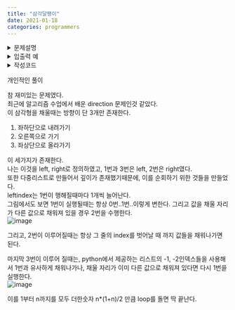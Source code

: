 ```yaml
---
title: "삼각달팽이"
date: 2021-01-18
categories: programmers
---  
```


  
<details>
<summary>문제설명</summary>
<div markdown="1">

## 문제 설명
정수 n이 매개변수로 주어집니다.  
다음 그림과 같이 밑변의 길이와 높이가 n인 삼각형에서 맨 위 꼭짓점부터 반시계 방향으로 달팽이 채우기를 진행한 후, 첫 행부터 마지막 행까지 모두 순서대로 합친 새로운 배열을 return 하도록 solution 함수를 완성해주세요.

![image](https://user-images.githubusercontent.com/46666296/104925131-c3a7cd80-59e1-11eb-916d-263668210bac.png)


## 제한사항
* n은 1 이상 1,000 이하입니다.
</div>
</details>

<details>
<summary>입출력 예</summary>
<div markdown="1">

|n|result|
|-|-|
|4|[1,2,9,3,10,8,4,5,6,7]|
|5|[1,2,12,3,13,11,4,14,15,10,5,6,7,8,9]|
|6|[1,2,15,3,16,14,4,17,21,13,5,18,19,20,12,6,7,8,9,10,11]|

</div>
</details>
<details>
<summary>작성코드</summary>
<div markdown="1">

```python
def solution(n):
    answer = []
    snail=[[0 for j in range(i)]for i in range(1,n+1)]
    temp=[1,2,3,4]
    print(all(temp))
    left,right=True,False
    leftindex,height,index,reverse=0,0,0,-1
    n_max=n-1
    final_num=sum([i for i in range(1,n+1)])
    for num in range(1,final_num+1):
        if left:
            snail[height][leftindex]=num
            if height==n_max:
                left=False
                index=leftindex+1
            else:
                height+=1
        elif right:
            snail[height][reverse]=num
            if all(snail[height]):
                left,right=True,False
                height+=1
                reverse-=1
                leftindex+=1
            else:
                height-=1
        else:
            snail[height][index]=num
            if all(snail[height]):
                right=True
                height-=1
                n_max-=1
            else:
                index+=1
    for i in snail:
        answer+=i
    return answer
```

</div>
</details>

개인적인 풀이  

참 재미있는 문제였다.  
최근에 알고리즘 수업에서 배운 direction 문제인것 같았다.  
이 삼각형을 채울때는 방향이 단 3개만 존재한다.  
1. 좌하단으로 내려가기
2. 오른쪽으로 가기
3. 좌상단으로 올라가기  

이 세가지가 존재한다.  
나는 이것을 left, right로 정의하였고, 1번과 3번은 left, 2번은 right였다.  
또한 다중리스트로 만들어서 깊이가 존재했기때문에, 이를 순회하기 위한 것들을 만들었다.  
leftindex는 1번이 행해질때마다 1개씩 늘어난다.  
그림에서도 보면 1번이 실행될때는 항상 0번..1번..이렇게 변한다. 
그리고 값을 채울 자리가 다른 값으로 채워져 있을 경우 2번을 수행한다.   
![image](https://user-images.githubusercontent.com/46666296/104926985-331ebc80-59e4-11eb-9962-9e0c8d249192.png)

그리고, 2번이 이루어질때는 항상 그 줄의 index를 벗어날 때 까지 값들을 채워나가면 된다.  

마지막 3번이 이루어 질때는, python에서 제공하는 리스트의 -1, -2인덱스들을 사용해서 1번과 유사하게 채워나가나, 채울 자리가 이미 다른 값으로 채워져 있다면 다시 1번을 실행한다.  
![image](https://user-images.githubusercontent.com/46666296/104927357-ae806e00-59e4-11eb-866b-5217f7ff7645.png)

이를 1부터 n까지를 모두 더한숫자 n*(1+n)/2 만큼 loop를 돌면 딱 끝난다.  